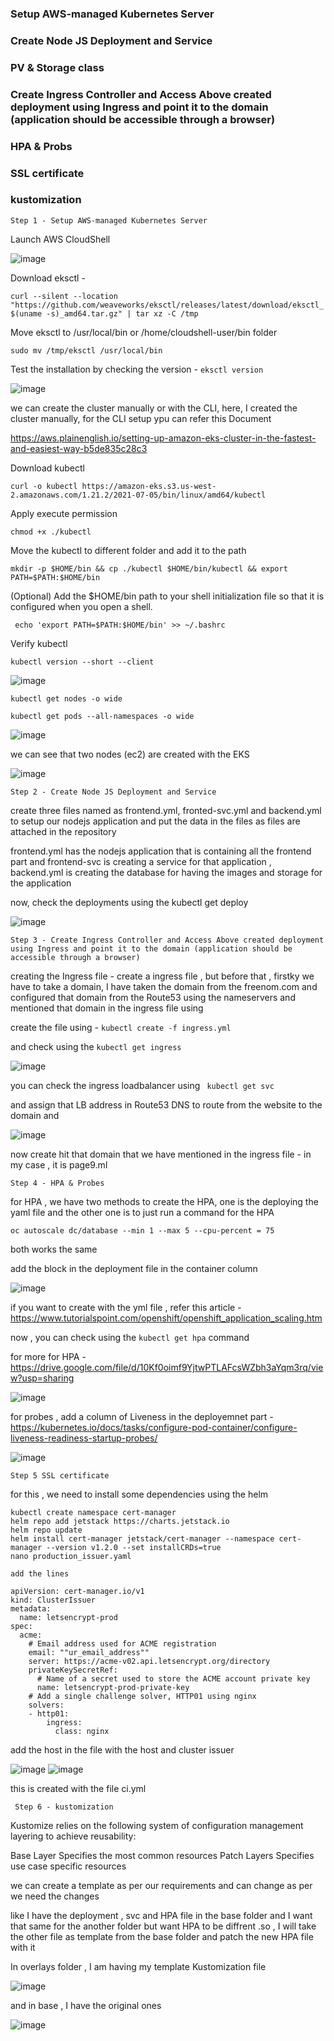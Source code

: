 ### Setup AWS-managed Kubernetes Server
### Create Node JS Deployment and Service
### PV & Storage class
### Create Ingress Controller and Access Above created deployment using Ingress and point it to the domain (application should be accessible through a browser) 
### HPA & Probs
### SSL certificate
### kustomization

``` Step 1 - Setup AWS-managed Kubernetes Server ```

Launch AWS CloudShell 

![image](https://user-images.githubusercontent.com/67600604/183015507-63ab72d2-7233-4357-87d8-d5528d365b35.png)

Download eksctl - 

``` curl --silent --location "https://github.com/weaveworks/eksctl/releases/latest/download/eksctl_$(uname -s)_amd64.tar.gz" | tar xz -C /tmp ```

Move eksctl to /usr/local/bin or /home/cloudshell-user/bin folder

``` sudo mv /tmp/eksctl /usr/local/bin ```

Test the installation by checking the version - ```eksctl version```

![image](https://user-images.githubusercontent.com/67600604/183016814-58c676fb-274d-4dfb-9a65-02d2ebc8ec24.png)

we can create the cluster manually or with the CLI, here, I created the cluster manually, for the CLI setup ypu can refer this Document 

https://aws.plainenglish.io/setting-up-amazon-eks-cluster-in-the-fastest-and-easiest-way-b5de835c28c3

Download kubectl

```curl -o kubectl https://amazon-eks.s3.us-west-2.amazonaws.com/1.21.2/2021-07-05/bin/linux/amd64/kubectl ```

Apply execute permission

```chmod +x ./kubectl```

Move the kubectl to different folder and add it to the path

```mkdir -p $HOME/bin && cp ./kubectl $HOME/bin/kubectl && export PATH=$PATH:$HOME/bin```

(Optional) Add the $HOME/bin path to your shell initialization file so that it is configured when you open a shell.

``` echo 'export PATH=$PATH:$HOME/bin' >> ~/.bashrc```

Verify kubectl

``` kubectl version --short --client ```

![image](https://user-images.githubusercontent.com/67600604/183017660-84f87b44-e1ab-42ff-9289-f113ba4f713d.png)

``` kubectl get nodes -o wide ```

``` kubectl get pods --all-namespaces -o wide ``` 

![image](https://user-images.githubusercontent.com/67600604/183017829-5bf17771-7ac1-44dd-b358-d859cdf14533.png)

we can see that two nodes (ec2) are created with the EKS

![image](https://user-images.githubusercontent.com/67600604/183345106-fae0c127-effc-437c-a975-b9af00f352b1.png)

``` Step 2 - Create Node JS Deployment and Service ```

create three files named as frontend.yml, fronted-svc.yml and backend.yml to setup our nodejs application and put the data in the files as files are attached in the repository

frontend.yml has the nodejs application that is containing all the frontend part and frontend-svc is creating a service for that application , backend.yml is creating the database for having the images and storage for the application

now, check the deployments using  the kubectl get deploy

![image](https://user-images.githubusercontent.com/67600604/183345827-55defc63-cc53-4488-92a5-f277bb058475.png)

``` Step 3 - Create Ingress Controller and Access Above created deployment using Ingress and point it to the domain (application should be accessible through a browser) ```

creating the Ingress file - create a ingress file , but before that , firstky we have to take a domain, I have taken the domain from the freenom.com and configured that domain from the Route53 using the nameservers and mentioned that domain in the ingress file using 

create the file using - ``` kubectl create -f ingress.yml ```

and check using the ``` kubectl get ingress ```

![image](https://user-images.githubusercontent.com/67600604/183346750-e585a57f-f9fa-4836-84e7-013659cce240.png)

you can check the ingress loadbalancer using ``` kubectl get svc```

and assign that LB address in Route53 DNS to route from the website to the domain and 

![image](https://user-images.githubusercontent.com/67600604/183349198-3262c1d5-c445-44ff-87c0-d399e873b057.png)

now create hit that domain that we have mentioned in the ingress file - in my case , it is page9.ml

``` Step 4 - HPA & Probes ```

for HPA , we have two methods to create the HPA, one is the deploying the yaml file  and the other one is to just run a command for the HPA 

``` oc autoscale dc/database --min 1 --max 5 --cpu-percent = 75 ```
 
both works the same 

add the block in the deployment file in the container column 

![image](https://user-images.githubusercontent.com/67600604/183376266-1aacec1c-aa61-40a0-b611-4d2aec91828a.png)

if you want to create with the yml file , refer this article - https://www.tutorialspoint.com/openshift/openshift_application_scaling.htm

now , you can check using the ```kubectl get hpa``` command

for more for HPA - https://drive.google.com/file/d/10Kf0oimf9YjtwPTLAFcsWZbh3aYqm3rq/view?usp=sharing

![image](https://user-images.githubusercontent.com/67600604/183364607-305648ac-0873-487a-ac87-5cb60943afbc.png)

for probes , add a column of Liveness in the deployemnet part - https://kubernetes.io/docs/tasks/configure-pod-container/configure-liveness-readiness-startup-probes/

![image](https://user-images.githubusercontent.com/67600604/183372878-bbe499f6-39c8-464f-8571-481be547e938.png)

```Step 5 SSL certificate ```

for this , we need to install some dependencies using the helm 

```
kubectl create namespace cert-manager
helm repo add jetstack https://charts.jetstack.io
helm repo update
helm install cert-manager jetstack/cert-manager --namespace cert-manager --version v1.2.0 --set installCRDs=true
nano production_issuer.yaml

add the lines 

apiVersion: cert-manager.io/v1
kind: ClusterIssuer
metadata:
  name: letsencrypt-prod
spec:
  acme:
    # Email address used for ACME registration
    email: ""ur_email_address""
    server: https://acme-v02.api.letsencrypt.org/directory
    privateKeySecretRef:
      # Name of a secret used to store the ACME account private key
      name: letsencrypt-prod-private-key
    # Add a single challenge solver, HTTP01 using nginx
    solvers:
    - http01:
        ingress:
          class: nginx
```
add the host in the file with the host and cluster issuer

![image](https://user-images.githubusercontent.com/67600604/183375453-34384ab3-b028-45e8-b721-9965cf204435.png)
![image](https://user-images.githubusercontent.com/67600604/183377871-47323c74-9842-490f-89a9-659863b18ba4.png)

this is created with the file ci.yml


``` Step 6 - kustomization```

Kustomize relies on the following system of configuration management layering to achieve reusability:

Base Layer
Specifies the most common resources
Patch Layers
Specifies use case specific resources

we can create a template as per  our requirements and can change as per we need the changes

like I have the deployment , svc and HPA file in the base folder and I want that same for the another folder but want HPA to be diffrent .so , I will take the other file as template from the base folder and patch the new HPA file with it 

In overlays folder , I am having my template Kustomization file 

![image](https://user-images.githubusercontent.com/67600604/183380165-2e1b83b9-d762-4277-978b-347c9c5de193.png)

and in base , I have the original ones 

![image](https://user-images.githubusercontent.com/67600604/183381868-7d319dfc-6c8c-4615-a46f-bc3539f9c052.png)


